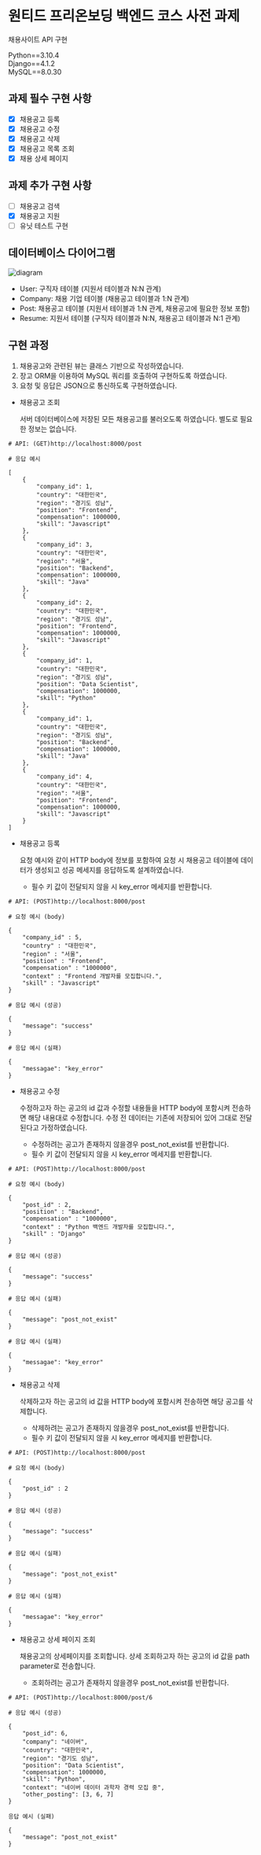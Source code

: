# 원티드 프리온보딩 백엔드 코스 사전 과제

채용사이트 API 구현

Python==3.10.4  
Django==4.1.2  
MySQL==8.0.30

## 과제 필수 구현 사항

- [x] 채용공고 등록
- [x] 채용공고 수정
- [x] 채용공고 삭제
- [x] 채용공고 목록 조회
- [x] 채용 상세 페이지

## 과제 추가 구현 사항

- [ ] 채용공고 검색
- [x] 채용공고 지원
- [ ] 유닛 테스트 구현

## 데이터베이스 다이어그램

![diagram](./Diagram.png)

* User: 구직자 테이블 (지원서 테이블과 N:N 관계)
* Company: 채용 기업 테이블 (채용공고 테이블과 1:N 관계)
* Post: 채용공고 테이블 (지원서 테이블과 1:N 관계, 채용공고에 필요한 정보 포함)
* Resume: 지원서 테이블 (구직자 테이블과 N:N, 채용공고 테이블과 N:1 관계)

## 구현 과정

1. 채용공고와 관련된 뷰는 클래스 기반으로 작성하였습니다.
2. 장고 ORM을 이용하여 MySQL 쿼리를 호출하여 구현하도록 하였습니다.
3. 요청 및 응답은 JSON으로 통신하도록 구현하였습니다.

* 채용공고 조회

    서버 데이터베이스에 저장된 모든 채용공고를 불러오도록 하였습니다. 별도로 필요한 정보는 없습니다.

```
# API: (GET)http://localhost:8000/post

# 응답 예시

[
    {
        "company_id": 1,
        "country": "대한민국",
        "region": "경기도 성남",
        "position": "Frontend",
        "compensation": 1000000,
        "skill": "Javascript"
    },
    {
        "company_id": 3,
        "country": "대한민국",
        "region": "서울",
        "position": "Backend",
        "compensation": 1000000,
        "skill": "Java"
    },
    {
        "company_id": 2,
        "country": "대한민국",
        "region": "경기도 성남",
        "position": "Frontend",
        "compensation": 1000000,
        "skill": "Javascript"
    },
    {
        "company_id": 1,
        "country": "대한민국",
        "region": "경기도 성남",
        "position": "Data Scientist",
        "compensation": 1000000,
        "skill": "Python"
    },
    {
        "company_id": 1,
        "country": "대한민국",
        "region": "경기도 성남",
        "position": "Backend",
        "compensation": 1000000,
        "skill": "Java"
    },
    {
        "company_id": 4,
        "country": "대한민국",
        "region": "서울",
        "position": "Frontend",
        "compensation": 1000000,
        "skill": "Javascript"
    }
]
```

* 채용공고 등록

    요청 예시와 같이 HTTP body에 정보를 포함하여 요청 시 채용공고 테이블에 데이터가 생성되고 성공 메세지를 응답하도록 설계하였습니다.

    * 필수 키 값이 전달되지 않을 시 key_error 메세지를 반환합니다.

```
# API: (POST)http://localhost:8000/post

# 요청 예시 (body)

{
    "company_id" : 5,
    "country" : "대한민국",
    "region" : "서울",
    "position" : "Frontend",
    "compensation" : "1000000",
    "context" : "Frontend 개발자를 모집합니다.",
    "skill" : "Javascript"
}

# 응답 예시 (성공)

{
    "message": "success"
}

# 응답 예시 (실패)

{
    "messagae": "key_error"
}
```

* 채용공고 수정

    수정하고자 하는 공고의 id 값과 수정할 내용들을 HTTP body에 포함시켜 전송하면 해당 내용대로 수정합니다. 수정 전 데이터는 기존에 저장되어 있어 그대로 전달된다고 가정하였습니다.

    * 수정하려는 공고가 존재하지 않을경우 post_not_exist를 반환합니다.
    * 필수 키 값이 전달되지 않을 시 key_error 메세지를 반환합니다.

```
# API: (POST)http://localhost:8000/post

# 요청 예시 (body)

{
    "post_id" : 2,
    "position" : "Backend",
    "compensation" : "1000000",
    "context" : "Python 백엔드 개발자를 모집합니다.",
    "skill" : "Django"
}

# 응답 예시 (성공)

{
    "message": "success"
}

# 응답 예시 (실패)

{
    "message": "post_not_exist"
}

# 응답 예시 (실패)

{
    "messagae": "key_error"
}
```

* 채용공고 삭제

    삭제하고자 하는 공고의 id 값을 HTTP body에 포함시켜 전송하면 해당 공고를 삭제합니다.

    * 삭제하려는 공고가 존재하지 않을경우 post_not_exist를 반환합니다.
    * 필수 키 값이 전달되지 않을 시 key_error 메세지를 반환합니다.

```
# API: (POST)http://localhost:8000/post

# 요청 예시 (body)

{
    "post_id" : 2
}

# 응답 예시 (성공)

{
    "message": "success"
}

# 응답 예시 (실패)

{
    "message": "post_not_exist"
}

# 응답 예시 (실패)

{
    "messagae": "key_error"
}
```

* 채용공고 상세 페이지 조회

    채용공고의 상세페이지를 조회합니다. 상세 조회하고자 하는 공고의 id 값을 path parameter로 전송합니다.

    * 조회하려는 공고가 존재하지 않을경우 post_not_exist를 반환합니다.

```
# API: (POST)http://localhost:8000/post/6

# 응답 예시 (성공)

{
    "post_id": 6,
    "company": "네이버",
    "country": "대한민국",
    "region": "경기도 성남",
    "position": "Data Scientist",
    "compensation": 1000000,
    "skill": "Python",
    "context": "네이버 데이터 과학자 경력 모집 중",
    "other_posting": [3, 6, 7]
}

응답 예시 (실패)

{
    "message": "post_not_exist"
}
```